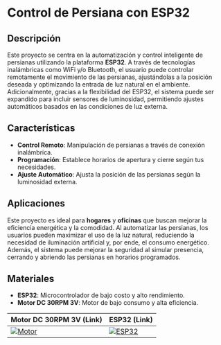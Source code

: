 # Control de Persiana con ESP32

## Descripción
Este proyecto se centra en la automatización y control inteligente de persianas utilizando la plataforma **ESP32**. A través de tecnologías inalámbricas como WiFi y/o Bluetooth, el usuario puede controlar remotamente el movimiento de las persianas, ajustándolas a la posición deseada y optimizando la entrada de luz natural en el ambiente. Adicionalmente, gracias a la flexibilidad del ESP32, el sistema puede ser expandido para incluir sensores de luminosidad, permitiendo ajustes automáticos basados en las condiciones de luz externa.

## Características
- **Control Remoto**: Manipulación de persianas a través de conexión inalámbrica.
- **Programación**: Establece horarios de apertura y cierre según tus necesidades.
- **Ajuste Automático**: Ajusta la posición de las persianas según la luminosidad externa.

## Aplicaciones
Este proyecto es ideal para **hogares** y **oficinas** que buscan mejorar la eficiencia energética y la comodidad. Al automatizar las persianas, los usuarios pueden maximizar el uso de la luz natural, reduciendo la necesidad de iluminación artificial y, por ende, el consumo energético. Además, el sistema puede mejorar la seguridad al simular presencia, cerrando y abriendo las persianas en horarios programados.

## Materiales
- **ESP32**: Microcontrolador de bajo costo y alto rendimiento.
- **Motor DC 30RPM 3V**: Motor de bajo consumo y alta eficiencia.


| Motor DC 30RPM 3V (Link) | ESP32 (Link) |
| --- | --- |
| [![Motor](https://github.com/Leo-Spj/Domotica-Persiana-ESP32/blob/main/imagenes/motorDC30rpm3v.png)](https://www.aliexpress.us/item/33022320164.html?spm=a2g0o.order_list.order_list_main.5.4fce1802WRV2AW&gatewayAdapt=glo2usa) | [![ESP32](https://github.com/Leo-Spj/Domotica-Persiana-ESP32/blob/main/imagenes/esp32.png)](https://www.aliexpress.us/item/4000071762309.html?spm=a2g0o.order_list.order_list_main.20.4fce1802WRV2AW&gatewayAdapt=glo2usa) |

